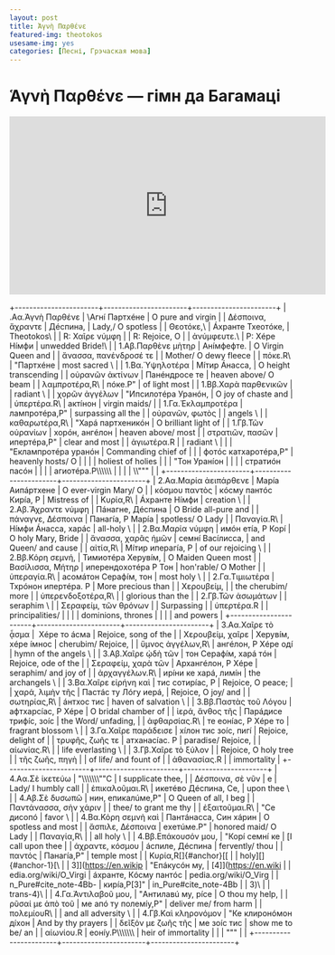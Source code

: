 ```yaml
---
layout: post
title: Ἁγνὴ Παρθένε
featured-img: theotokos
usesame-img: yes
categories: [Песні, Грэчаская мова]
---
```


# Ἁγνὴ Παρθένε — гімн да Багамаці


<iframe width="560" height="315" src="https://www.youtube.com/embed/fiK8wHm4JGM" frameborder="0" allow="accelerometer; autoplay; encrypted-media; gyroscope; picture-in-picture" allowfullscreen></iframe>

+-----------------------+-----------------------+-----------------------+
| .Aα.Ἁγνὴ Παρθένε      | \\Агнí Партхéне       | O pure and virgin     |
| Δέσποινα, ἄχραντε     | Дéспина,              | Lady,/ O spotless     |
| Θεοτόκε,\             | Áхранте Тхеотóке,     | Theotokos\            |
| R: Χαῖρε νύμφη        |                       | R: Rejoice, O         |
| ἀνύμφευτε.\           | Р: Хéре Нíмфи         | unwedded Bride!\      |
| 1.Aβ.Παρθὲνε μὴτηρ    | Анíмфефте.            | O Virgin Queen and    |
| ἄνασσα, πανένδροσέ τε |                       | Mother/ O dewy fleece |
| πόκε.R\               | \"Партхéне            | most sacred \         |
| 1.Bα.Ὑψηλοτέρα        | Мíтир Áнасса,         | O height transcending |
| οὐρανῶν ἀκτίνων       | Панéндросе те         | heaven above/ O beam  |
| λαμπροτέρα,R\         | пóке.Р\"              | of light most         |
| 1.Bβ.Χαρὰ παρθενικῶν  |                       | radiant \             |
| χορῶν ἀγγέλων         | \"Ипсилотéра Уранóн,  | O joy of chaste and   |
| ὑπερτέρα.R\           | актíнон               | virgin maids/         |
| 1.Γα.Ἐκλαμπροτέρα     | лампротéра,Р\"        | surpassing all the    |
| οὐρανῶν, φωτὸς        |                       | angels \              |
| καθαρωτέρα,R\         | \"Харá партхеникóн    | O brilliant light of  |
| 1.Γβ.Τῶν οὐρανίων     | хорóн, ангéлон        | heaven above/ most    |
| στρατιῶν, πασῶν       | ипертéра,Р\"          | clear and most        |
| ἁγιωτέρα.R            |                       | radiant \             |
|                       | \"Еклампротéра уранóн | Commanding chief of   |
|                       | фотóс катхаротéра,Р\" | heavenly hosts/ O     |
|                       |                       | holiest of holies     |
|                       | \"Тон Уранíон         |                       |
|                       | стратиóн пасóн        |                       |
|                       | агиотéра.Р\\\\\\\\\\\ |                       |
|                       | \\\\"\"\"             |                       |
+-----------------------+-----------------------+-----------------------+
| 2.Aα.Μαρία ἀειπάρθενε | Марíа Аипáртхене      | O ever-virgin Mary/ O |
| κόσμου παντὸς         | кóсму пантóс Кирíа, Р | Mistress of           |
| Κυρία,R\              | Áхранте Нíмфи         | creation \            |
| 2.Aβ.Ἄχραντε νύμφη    | Пáнагне, Дéспина      | O Bride all-pure and  |
| πάναγνε, Δέσποινα     | Панагíа, Р Марíа      | spotless/ O Lady      |
| Παναγία.R\            | Нíмфи Áнасса, харáс   | all-holy \            |
| 2.Bα.Μαρία νύμφη      | имóн етíа, Р Корí     | O holy Mary, Bride    |
| ἄνασσα, χαρᾶς ἡμῶν    | семнí Васíлисса,      | and Queen/ and cause  |
| αἰτία,R\              | Мíтир иперагíа, Р     | of our rejoicing \    |
| 2.Bβ.Κόρη σεμνή,      | Тимиотéра Херувíм,    | O Maiden Queen most   |
| Βασίλισσα, Μήτηρ      | иперендоxотéра Р Тон  | hon\'rable/ O Mother  |
| ὑπεραγία.R\           | асомáтон Серафíм, тон | most holy \           |
| 2.Γα.Τιμιωτέρα        | Тхрóнон ипертéра. Р   | More precious than    |
| Χερουβείμ,            |                       | the cherubim/ more    |
| ὑπερενδοξοτέρα,R\     |                       | glorious than the     |
| 2.Γβ.Τῶν ἀσωμάτων     |                       | seraphim \            |
| Σεραφείμ, τῶν θρόνων  |                       | Surpassing            |
| ὑπερτέρα.R            |                       | principalities/       |
|                       |                       | dominions, thrones    |
|                       |                       | and powers            |
+-----------------------+-----------------------+-----------------------+
| 3.Aα.Χαῖρε τὸ ᾆσμα    |  Хéре то áсма         | Rejoice, song of the  |
| Χερουβείμ, χαῖρε      | Херувíм, хéре íмнос   | cherubim/ Rejoice,    |
| ὕμνος ἀγγέλων,R\      | ангéлон, Р Хéре одí   | hymn of the angels \  |
| 3.Aβ.Χαῖρε ᾠδὴ τῶν    | тон Серафíм, харá тóн | Rejoice, ode of the   |
| Σεραφείμ, χαρὰ τῶν    | Архангéлон, Р Хéре    | seraphim/ and joy of  |
| ἀρχαγγέλων.R\         | ирíни ке харá, лимíн  | the archangels \      |
| 3.Bα.Χαῖρε εἰρήνη καὶ | тис сотирíас, Р       | Rejoice, O peace;     |
| χαρά, λιμὴν τῆς       | Пастáс ту Лóгу иерá,  | Rejoice, O joy/ and   |
| σωτηρίας,R\           | áнтхос тис            | haven of salvation \  |
| 3.Bβ.Παστὰς τοῦ Λόγου | афтхарсíас, Р Хéре    | O bridal chamber of   |
| ἱερά, ἄνθος τῆς       | Парáдисе трифíс, зоíс | the Word/ unfading,   |
| ἀφθαρσίας.R\          | те еонíас, Р Хéре то  | fragrant blossom \    |
| 3.Γα.Χαῖρε παράδεισε  | xíлон тис зоíс, пигí  | Rejoice, delight of   |
| τρυφῆς, ζωῆς τε       | атханасíас. Р         | paradise/ Rejoice,    |
| αἰωνίας.R\            |                       | life everlasting \    |
| 3.Γβ.Χαῖρε τὸ ξύλον   |                       | Rejoice, O holy tree  |
| τῆς ζωῆς, πηγὴ        |                       | of life/ and fount of |
| ἀθανασίας.R           |                       | immortality           |
+-----------------------+-----------------------+-----------------------+
| 4.Aα.Σὲ ἱκετεύω       | \"\\\\\\\\\\\\\\\"\"С | I supplicate thee,    |
| Δέσποινα, σὲ νῦν      | е                     | Lady/ I humbly call   |
| ἐπικαλοῦμαι.R\        | икетéво Дéспина, Се,  | upon thee \           |
| 4.Aβ.Σὲ δυσωπῶ        | нин, епикалúме,Р\"    | O Queen of all, I beg |
| Παντάνασσα, σὴν χάριν |                       | thee/ to grant me thy |
| ἐξαιτοῦμαι.R\         | \"Се дисопó           | favor \               |
| 4.Bα.Κόρη σεμνὴ καὶ   | Пантáнасса, Син хáрин | O spotless and most   |
| ἄσπιλε, Δέσποινα      | еxетúме.Р\"           | honored maid/ O Lady  |
| Παναγία,R\            |                       | all holy \            |
| 4.Bβ.Επάκουσόν μου,   | \"Корí семнí ке       | \[I call upon thee    |
| άχραντε, κόσμου       | áспиле, Дéспина       | fervently/ thou       |
| παντός                | Панагíа,Р\"           | temple most           |
| Κυρία,R[]{#anchor}[\[ |                       | holy\][]{#anchor-1}[\ |
| 3\]](https://en.wikip | \"Епáкусóн му,        | [4\]](https://en.wiki |
| edia.org/wiki/O_Virgi | áхранте, Кóсму пантóс | pedia.org/wiki/O_Virg |
| n_Pure#cite_note-4Bb- | кирíа,Р\[3\]\"        | in_Pure#cite_note-4Bb |
| 3)\                   |                       | trans-4)\             |
| 4.Γα.Ἀντιλαβοῦ μου,   | \"Антилавú му, рíсе   | O thou my help,       |
| ρῦσαί με ἀπὸ τοῦ      | ме апó ту полемíу,Р\" | deliver me/ from harm |
| πολεμίουR\            |                       | and all adversity \   |
| 4.Γβ.Καὶ κληρονόμον   | \"Ке клиронóмон дíxон | And by thy prayers    |
| δεῖξόν με ζωῆς τῆς    | ме зоíс тис           | show me to be/ an     |
| αἰωνίου.R             | еонíу.Р\\\\\\\\\\\\\\ | heir of immortality   |
|                       | \"\"\"                |                       |
+-----------------------+-----------------------+-----------------------+
